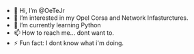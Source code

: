 - 👋 Hi, I’m @OeTeJr
- 👀 I’m interested in my Opel Corsa and Network Infasturctures.
- 🌱 I’m currently learning Python
- 📫 How to reach me... dont want to.
- ⚡ Fun fact: I dont know what i'm doing.

<!---
OeTeJr/OeTeJr is a ✨ special ✨ repository because its `README.md` (this file) appears on your GitHub profile.
You can click the Preview link to take a look at your changes.
--->
